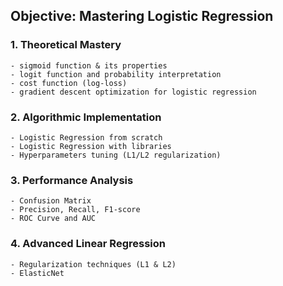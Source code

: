 ## Objective: Mastering Logistic Regression

### 1. Theoretical Mastery

    - sigmoid function & its properties
    - logit function and probability interpretation
    - cost function (log-loss)
    - gradient descent optimization for logistic regression

### 2. Algorithmic Implementation

    - Logistic Regression from scratch
    - Logistic Regression with libraries
    - Hyperparameters tuning (L1/L2 regularization)

### 3. Performance Analysis

    - Confusion Matrix
    - Precision, Recall, F1-score
    - ROC Curve and AUC

### 4. Advanced Linear Regression

    - Regularization techniques (L1 & L2)
    - ElasticNet
